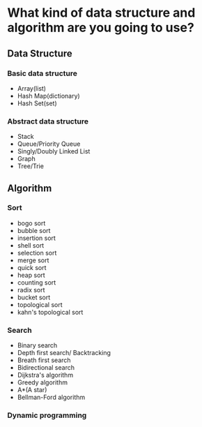 
# What kind of data structure and algorithm are you going to use?
## Data Structure
### Basic data structure
- Array(list)
- Hash Map(dictionary)
- Hash Set(set)

### Abstract data structure
- Stack
- Queue/Priority Queue
- Singly/Doubly Linked List
- Graph
- Tree/Trie

## Algorithm
### Sort
- bogo sort
- bubble sort
- insertion sort
- shell sort
- selection sort
- merge sort
- quick sort
- heap sort
- counting sort
- radix sort
- bucket sort
- topological sort
- kahn's topological sort
### Search
- Binary search
- Depth first search/ Backtracking
- Breath first search
- Bidirectional search
- Dijkstra's algorithm
- Greedy algorithm
- A*(A star)
- Bellman-Ford algorithm
### Dynamic programming
